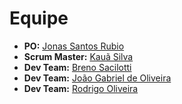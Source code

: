 # Equipe

- **PO:** [Jonas Santos Rubio](https://github.com/JSRubioo)
- **Scrum Master:** [Kauã Silva](https://github.com/kauacsilva)
- **Dev Team:** [Breno Sacilotti](https://github.com/acreditar)
- **Dev Team:** [João Gabriel de Oliveira](https://github.com/dev-joaogabriel)
- **Dev Team:** [Rodrigo Oliveira](https://github.com/devRODS)


